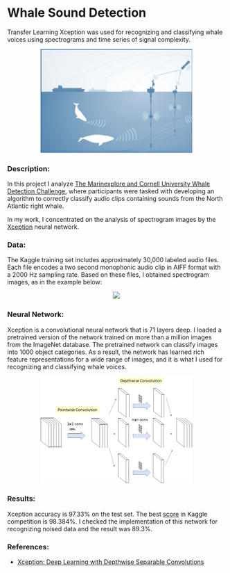 # Whale Sound Detection
Transfer Learning Xception was used for recognizing and classifying whale voices using spectrograms and time series of signal complexity.

<p align="center">
	<img src="https://github.com/NasonovIvan/NN-whale-recognition/blob/main/images/marinexplore_kaggle.png" width="350">
</p>

### Description:
In this project I analyze [The Marinexplore and Cornell University Whale Detection Challenge](https://www.kaggle.com/c/whale-detection-challenge), where participants were tasked with developing an algorithm to correctly classify audio clips containing sounds from the North Atlantic right whale.

In my work, I concentrated on the analysis of spectrogram images by the [Xception](https://openaccess.thecvf.com/content_cvpr_2017/papers/Chollet_Xception_Deep_Learning_CVPR_2017_paper.pdf) neural network.

### Data:
The Kaggle training set includes approximately 30,000 labeled audio files. Each file encodes a two second monophonic audio clip in AIFF format with a 2000 Hz sampling rate. Based on these files, I obtained spectrogram images, as in the example below:
<p align="center">
	<img src="https://github.com/NasonovIvan/NN-whale-recognition/blob/main/images/trian4.png" width="350">
</p>

### Neural Network:
Xception is a convolutional neural network that is 71 layers deep. I loaded a pretrained version of the network trained on more than a million images from the ImageNet database. The pretrained network can classify images into 1000 object categories. As a result, the network has learned rich feature representations for a wide range of images, and it is what I used for recognizing and classifying whale voices.

<p align="center">
	<img src="https://github.com/NasonovIvan/NN-whale-recognition/blob/main/images/depthwise.png" width="350">
</p>

### Results:
Xception accuracy is 97.33% on the test set. The best [score](https://www.kaggle.com/competitions/whale-detection-challenge/leaderboard) in Kaggle competition is 98.384%.
I checked the implementation of this network for recognizing noised data and the result was 89.3%.

### References:
- [Xception: Deep Learning with Depthwise Separable Convolutions](https://openaccess.thecvf.com/content_cvpr_2017/papers/Chollet_Xception_Deep_Learning_CVPR_2017_paper.pdf)